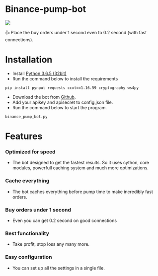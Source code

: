 # Binance-pump-bot

![](https://image.ibb.co/kpCga9/make_money.jpg)

👍 Place the buy orders under 1 second even to 0.2 second (with fast connections). 

# Installation  
* Install [Python 3.6.5 (32bit)](https://www.python.org/ftp/python/3.6.5/python-3.6.5.exe)
* Run the command below to install the requirements
```
pip install pynput requests ccxt==1.16.59 cryptography ws4py
```
* Download the bot from [Github](https://github.com/lukacci/binance-pump-bot/archive/master.zip). 
* Add your apikey and apisecret to config.json file. 
* Run the command below to start the program. 
```
binance_pump_bot.py 
```

# Features
### Optimized for speed 
* The bot designed to get the fastest results. 
So it uses cython, core modules, powerfull caching system and much more optimizations.
### Cache everything
* The bot caches everything before pump time to make incredibly fast orders. 
### Buy orders under 1 second 
* Even you can get 0.2 second on good connections
### Best functionality
* Take profit, stop loss any many more. 
### Easy configuration 
* You can set up all the settings in a single file. 
  
  


